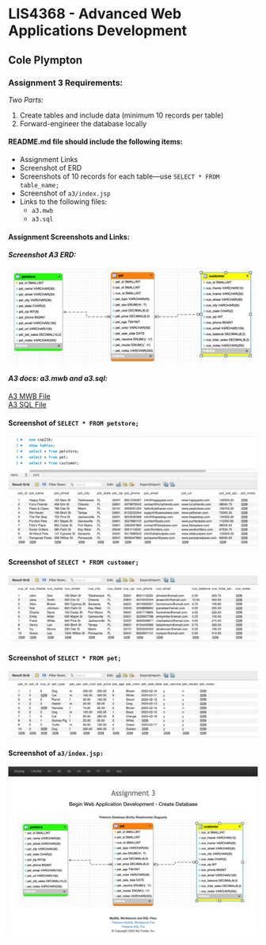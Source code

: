# LIS4368 - Advanced Web Applications Development

## Cole Plympton

### Assignment 3 Requirements:

*Two Parts:*

1. Create tables and include data (minimum 10 records per table)
2. Forward-engineer the database locally

#### README.md file should include the following items:

* Assignment Links 
* Screenshot of ERD
* Screenshots of 10 records for each table—use `SELECT * FROM table_name;`
* Screenshot of `a3/index.jsp`
* Links to the following files:
  * `a3.mwb`
  * `a3.sql`

#### Assignment Screenshots and Links:

#### *Screenshot A3 ERD:*
![A3 ERD](img/a3.png "ERD based upon A3 Requirements")

#### *A3 docs: a3.mwb and a3.sql:*
[A3 MWB File](docs/a3.mwb "A3 ERD in .mwb format")  
[A3 SQL File](docs/a3.sql "A3 SQL Script")  

#### Screenshot of `SELECT * FROM petstore;`
![Petstore Records](img/petstore_records.png)

#### Screenshot of `SELECT * FROM customer;`
![Customer Records](img/customer_records.png)

#### Screenshot of `SELECT * FROM pet;`
![Pet Records](img/pet_records.png)

#### Screenshot of `a3/index.jsp:`
![A3 index.jsp](img/indexjsp.png)